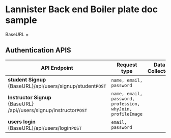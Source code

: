 # Lannister Back end Boiler plate doc sample

BaseURL = 


## Authentication APIS

|API Endpoint              |Request type                          |Data Collected                         
|----------------|------------------------|------------
|<b>student Signup</b><br/>{BaseURL}/api/users/signup/student`POST`            |`name, email, password`            |
|<b>Instructor Signup</b><br/>{BaseURL} /api//users/signup/instructor`POST`            |`name, email, password, profession, whyJoin, profileImage`            |
|<b>users login</b><br/>{BaseURL}/api/users/login`POST`                                |`email, password`            |



##

